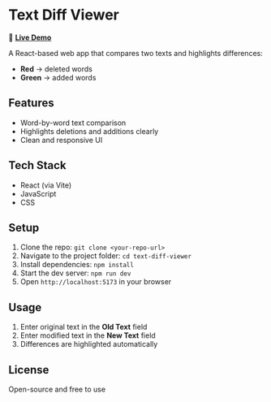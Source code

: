 # Text Diff Viewer
🔗 **[Live Demo](https://text-diff1.netlify.app/)**

A React-based web app that compares two texts and highlights differences:  
- **Red** → deleted words  
- **Green** → added words  

## Features
- Word-by-word text comparison
- Highlights deletions and additions clearly
- Clean and responsive UI

## Tech Stack
- React (via Vite)
- JavaScript
- CSS

## Setup
1. Clone the repo: `git clone <your-repo-url>`
2. Navigate to the project folder: `cd text-diff-viewer`
3. Install dependencies: `npm install`
4. Start the dev server: `npm run dev`
5. Open `http://localhost:5173` in your browser

## Usage
1. Enter original text in the **Old Text** field
2. Enter modified text in the **New Text** field
3. Differences are highlighted automatically

## License
Open-source and free to use
